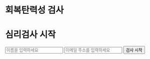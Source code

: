 # 회복탄력성 검사

<!DOCTYPE html>
<html lang="en">
<head>
    <meta charset="UTF-8">
    <meta name="viewport" content="width=device-width, initial-scale=1.0">
    <title>심리검사 사이트</title>
    <style type="text/css">
        #_copy{align-items:center;background:#4494d5;border-radius:3px;color:#fff;cursor:pointer;display:flex;font-size:13px;height:30px;justify-content:center;position:absolute;width:60px;z-index:1000}#select-tooltip,#sfModal,.modal-backdrop,div[id^=reader-helper]{display:none!important}.modal-open{overflow:auto!important}._sf_adjust_body{padding-right:0!important}.enable_copy_btns_div{position:fixed;width:154px;left:10px;top:45%;background:#e7f1ff;border:2px solid #4595d5;font-weight:600;border-radius:2px;font-family:-apple-system,BlinkMacSystemFont,Segoe UI,PingFang SC,Hiragino Sans GB,Microsoft YaHei,Helvetica Neue,Helvetica,Arial,sans-serif,Apple Color Emoji,Segoe UI Emoji,Segoe UI Symbol;z-index:5000}.enable_copy_btns_logo{width:100%;background:#4595d5;text-align:center;font-size:12px;color:#e7f1ff;line-height:30px;height:30px}.enable_copy_btns_btn{display:block;width:128px;height:28px;background:#7f5711;border-radius:4px;color:#fff;font-size:12px;border:0;outline:0;margin:8px auto;font-weight:700;cursor:pointer;opacity:.9}.enable_copy_btns_btn:hover{opacity:.8}.enable_copy_btns_btn:active{opacity:1}
        </style>
</head>
    
<body>
    <div class="container">
        <h1>심리검사 시작</h1>
        <form action="/submit" method="post">
            <input type="text" name="name" placeholder="이름을 입력하세요" required>
            <input type="email" name="email" placeholder="이메일 주소를 입력하세요" required>
            <button type="submit">검사 시작</button>
        </form>
    </div>
</body>
</html>
